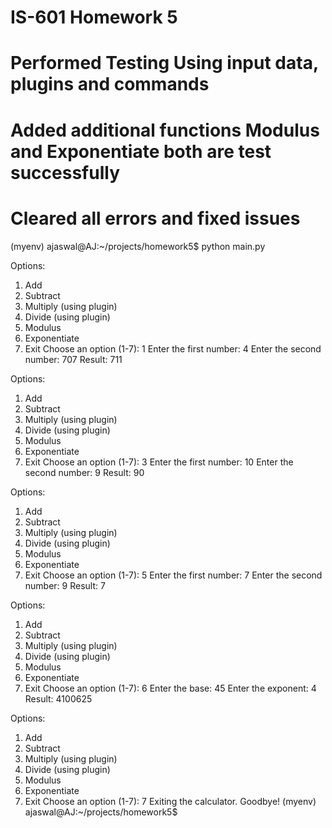 # IS-601 Homework 5
# Performed Testing Using input data, plugins and commands
# Added additional functions Modulus and Exponentiate both are test successfully
# Cleared all errors and fixed issues

(myenv) ajaswal@AJ:~/projects/homework5$ python main.py

Options:
1. Add
2. Subtract
3. Multiply (using plugin)
4. Divide (using plugin)
5. Modulus
6. Exponentiate
7. Exit
Choose an option (1-7): 1
Enter the first number: 4
Enter the second number: 707
Result: 711

Options:
1. Add
2. Subtract
3. Multiply (using plugin)
4. Divide (using plugin)
5. Modulus
6. Exponentiate
7. Exit
Choose an option (1-7): 3
Enter the first number: 10
Enter the second number: 9
Result: 90

Options:
1. Add
2. Subtract
3. Multiply (using plugin)
4. Divide (using plugin)
5. Modulus
6. Exponentiate
7. Exit
Choose an option (1-7): 5
Enter the first number: 7
Enter the second number: 9
Result: 7

Options:
1. Add
2. Subtract
3. Multiply (using plugin)
4. Divide (using plugin)
5. Modulus
6. Exponentiate
7. Exit
Choose an option (1-7): 6
Enter the base: 45
Enter the exponent: 4
Result: 4100625

Options:
1. Add
2. Subtract
3. Multiply (using plugin)
4. Divide (using plugin)
5. Modulus
6. Exponentiate
7. Exit
Choose an option (1-7): 7
Exiting the calculator. Goodbye!
(myenv) ajaswal@AJ:~/projects/homework5$ 